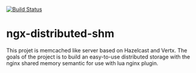 [![Build Status](https://travis-ci.org/grrolland/lua-ngx-distributed-shm.svg?branch=master)](https://travis-ci.org/grrolland/lua-ngx-distributed-shm)

# ngx-distributed-shm

This projet is memcached like server based on Hazelcast and Vertx. The goals of the project is to build an easy-to-use distributed storage with the nginx shared memory semantic for use with lua nginx plugin.


